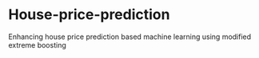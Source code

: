 # House-price-prediction
Enhancing house price prediction based machine learning using modified extreme boosting
